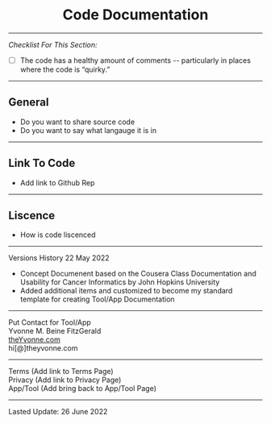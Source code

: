 <h1 align="center">Code Documentation</h1>

---

_Checklist For This Section:_  

- [ ] The code has a healthy amount of comments -- particularly in places where the code is “quirky.”

---

## General
- Do you want to share source code
- Do you want to say what langauge  it is in


---


## Link To Code

- Add link to Github Rep

---


## Liscence

- How is code liscenced



---


Versions History
22 May 2022
  - Concept Documenent based on the Cousera Class Documentation and Usability for Cancer Informatics by John Hopkins University
  - Added additional items and customized to become my standard template for creating Tool/App Documentation
 

---
Put Contact for Tool/App  
Yvonne M. Beine FitzGerald  
[theYvonne.com](https://theyvonne.com)  
hi[@]theyvonne.com  

---

Terms (Add link to Terms Page)  
Privacy (Add link to Privacy Page)  
App/Tool (Add bring back to App/Tool Page)    

---
Lasted Update: 26 June 2022 

